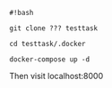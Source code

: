 
```
#!bash

git clone ??? testtask

cd testtask/.docker

docker-compose up -d
```


Then visit localhost:8000
